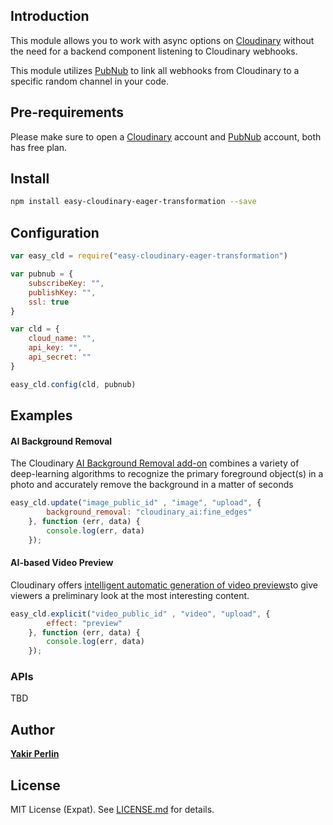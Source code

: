 
## Introduction

This module allows you to work with async options on [Cloudinary](https://cloudinary.com/) without the need for a backend component listening to Cloudinary webhooks. 

This module utilizes [PubNub](https://www.pubnub.com/) to link all webhooks from Cloudinary to a specific random channel in your code.

## Pre-requirements

Please make sure to open a [Cloudinary](https://cloudinary.com/) account and [PubNub](https://www.pubnub.com/) account, both has free plan.
 
## Install

```sh
npm install easy-cloudinary-eager-transformation --save
```
## Configuration

```js
var easy_cld = require("easy-cloudinary-eager-transformation")

var pubnub = {
    subscribeKey: "",
    publishKey: "",
    ssl: true
}

var cld = {
    cloud_name: "",
    api_key: "",
    api_secret: ""
}

easy_cld.config(cld, pubnub)
```

## Examples

#### AI Background Removal
The Cloudinary [AI Background Removal add-on](https://cloudinary.com/documentation/cloudinary_ai_background_removal_addon#:~:text=The%20Cloudinary%20AI%20Background%20Removal,in%20a%20matter%20of%20seconds.) combines a variety of deep-learning algorithms to recognize the primary foreground object(s) in a photo and accurately remove the background in a matter of seconds

```js
easy_cld.update("image_public_id" , "image", "upload", {
        background_removal: "cloudinary_ai:fine_edges"
    }, function (err, data) {
        console.log(err, data)
    });
```

#### AI-based Video Preview
Cloudinary offers [intelligent automatic generation of video previews](https://cloudinary.com/blog/auto_generate_video_previews_with_great_results_every_time)to give viewers a preliminary look at the most interesting content. 

```js
easy_cld.explicit("video_public_id" , "video", "upload", {
        effect: "preview"
    }, function (err, data) {
        console.log(err, data)
    });
```

### APIs

TBD

Author
------
[**Yakir Perlin**](https://www.linkedin.com/in/yakirperlin/)

License
-------
MIT License (Expat). See [LICENSE.md](LICENSE.md) for details.


